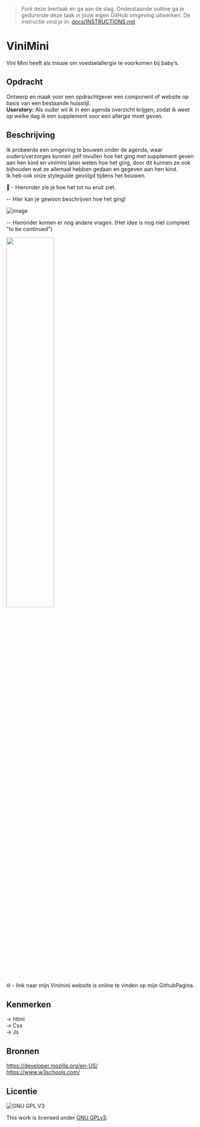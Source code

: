 > _Fork_ deze leertaak en ga aan de slag. 
Onderstaande outline ga je gedurende deze taak in jouw eigen GitHub omgeving uitwerken. 
De instructie vind je in: [docs/INSTRUCTIONS.md](docs/INSTRUCTIONS.md)

# ViniMini
<!-- Geef je project een titel en schrijf in één zin wat het is --> 
Vini Mini heeft als missie om voedselallergie te voorkomen bij baby’s.

## Opdracht
Ontwerp en maak voor een opdrachtgever een component of website op basis van een bestaande huisstijl. <br>
**Userstory:** Als ouder wil ik in een agenda overzicht krijgen, zodat ik weet op welke dag ik een supplement voor een allergie moet geven.

## Beschrijving
<!-- In de Beschrijving staat hoe je project er uit ziet, hoe het werkt en wat je er mee kan. -->

Ik probeerde een omgeving te bouwen onder de agenda, waar ouders/verzorges kunnen zelf invullen hoe het ging met supplement geven aan hen kind en vinimini laten weten hoe het ging, door dit kunnen ze ook bijhouden wat ze allemaal hebben gedaan en gegeven aan hen kind. <br>
Ik heb ook onze styleguide gevolgd tijdens het bouwen.

<!-- Voeg een mooie poster visual toe 📸 -->

📸 - Hieronder zie je hoe het tot nu eruit ziet. 

-- Hier kan je gewoon beschrijven hoe het ging!

![image](https://user-images.githubusercontent.com/112857932/207378646-931ce4bf-94c9-49f9-8427-e6a6cebc0194.png)

-- Hieronder komen er nog andere vragen. (Het idee is nog niet compleet "to  be continued")

<img src="https://user-images.githubusercontent.com/112857932/207378819-1cbc03fd-f0d5-44f6-932f-2144a84e34c3.png" width= 50%>


<!-- Voeg een link toe naar Github Pages 🌐-->

🌐 - link naar mijn Vinimini website is online te vinden op mijn GithubPagina.

## Kenmerken
<!-- Bij Kenmerken staat welke technieken zijn gebruikt en hoe. Wat is de HTML structuur? Wat zijn de belangrijkste dingen in CSS? Wat is er met Javascript gedaan en hoe? Misschien heb je een framwork of library gebruikt? -->

-> Html <br>
-> Css <br>
-> Js

## Bronnen

https://developer.mozilla.org/en-US/  <br>
https://www.w3schools.com/


## Licentie

![GNU GPL V3](https://www.gnu.org/graphics/gplv3-127x51.png)

This work is licensed under [GNU GPLv3](./LICENSE).
